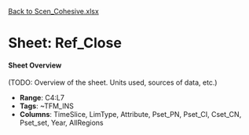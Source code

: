 [Back to Scen_Cohesive.xlsx](README.md)

# Sheet: Ref_Close

#### Sheet Overview

(TODO: Overview of the sheet. Units used, sources of data, etc.)

- **Range**: C4:L7
- **Tags**: ~TFM_INS
- **Columns**: TimeSlice, LimType, Attribute, Pset_PN, Pset_CI, Cset_CN, Pset_set, Year, AllRegions

